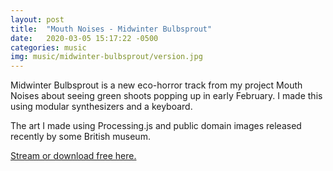 ```yaml
---
layout: post
title:  "Mouth Noises - Midwinter Bulbsprout"
date:   2020-03-05 15:17:22 -0500
categories: music
img: music/midwinter-bulbsprout/version.jpg
---
```

Midwinter Bulbsprout is a new eco-horror track from my project Mouth Noises about seeing green shoots popping up in early February. I made this using modular synthesizers and a keyboard.

The art I made using Processing.js and public domain images released recently by some British museum.

[Stream or download free here.](https://mouthnoises.bandcamp.com/track/midwinter-bulbsprout)

